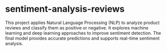 # sentiment-analysis-reviews
This project applies Natural Language Processing (NLP) to analyze product reviews and classify them as positive or negative. It explores machine learning and deep learning approaches to improve sentiment detection. The final model provides accurate predictions and supports real-time sentiment analysis.
